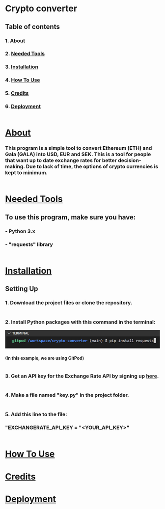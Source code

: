 # Crypto converter
## Table of contents
### 1. [About](#about)
### 2. [Needed Tools](#needed-tools)
### 3. [Installation](#installation)
### 4. [How To Use](#how-to-use)
### 5. [Credits](#credits)
### 6. [Deployment](#deployment) <br> <br>

# [About](#about)
### This program is a simple tool to convert Ethereum (ETH) and Gala (GALA) into USD, EUR and SEK. This is a tool for people that want up to date exchange rates for better decision-making. Due to lack of time, the options of crypto currencies is kept to minimum. <br> <br>

# [Needed Tools](#needed-tools)
## To use this program, make sure you have: 
### - Python 3.x
### - "requests" library <br> <br>

# [Installation](#installation)
## Setting Up 
### 1. Download the project files or clone the repository. <br> <br>
### 2. Install Python packages with this command in the terminal: <br> 
![screentshot of pip installation](./assets/images/pipimg.png)
#### (In this example, we are using GitPod) <br> <br>
### 3. Get an API key for the Exchange Rate API by signing up [here](https://www.exchangerate-api.com/). <br> <br>
### 4. Make a file named "key.py" in the project folder. <br><br>
### 5. Add this line to the file: <br>
### **"EXCHANGERATE_API_KEY = "<YOUR_API_KEY>"** <br><br>

# [How To Use](#how-to-use)


# [Credits](#credits)


# [Deployment](#deployment)